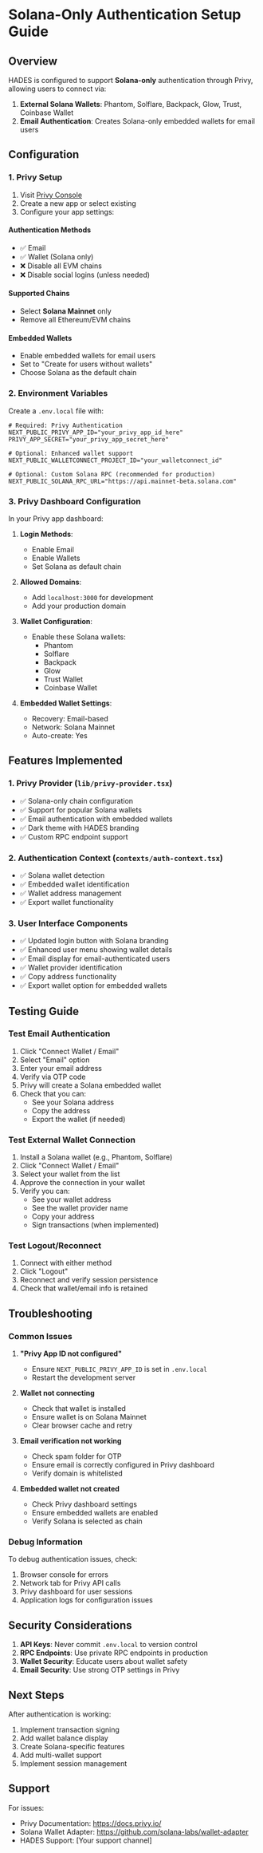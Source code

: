 # Solana-Only Authentication Setup Guide

## Overview
HADES is configured to support **Solana-only** authentication through Privy, allowing users to connect via:
1. **External Solana Wallets**: Phantom, Solflare, Backpack, Glow, Trust, Coinbase Wallet
2. **Email Authentication**: Creates Solana-only embedded wallets for email users

## Configuration

### 1. Privy Setup

1. Visit [Privy Console](https://console.privy.io/)
2. Create a new app or select existing
3. Configure your app settings:

#### Authentication Methods
- ✅ Email
- ✅ Wallet (Solana only)
- ❌ Disable all EVM chains
- ❌ Disable social logins (unless needed)

#### Supported Chains
- Select **Solana Mainnet** only
- Remove all Ethereum/EVM chains

#### Embedded Wallets
- Enable embedded wallets for email users
- Set to "Create for users without wallets"
- Choose Solana as the default chain

### 2. Environment Variables

Create a `.env.local` file with:

```env
# Required: Privy Authentication
NEXT_PUBLIC_PRIVY_APP_ID="your_privy_app_id_here"
PRIVY_APP_SECRET="your_privy_app_secret_here"

# Optional: Enhanced wallet support
NEXT_PUBLIC_WALLETCONNECT_PROJECT_ID="your_walletconnect_id"

# Optional: Custom Solana RPC (recommended for production)
NEXT_PUBLIC_SOLANA_RPC_URL="https://api.mainnet-beta.solana.com"
```

### 3. Privy Dashboard Configuration

In your Privy app dashboard:

1. **Login Methods**:
   - Enable Email
   - Enable Wallets
   - Set Solana as default chain

2. **Allowed Domains**:
   - Add `localhost:3000` for development
   - Add your production domain

3. **Wallet Configuration**:
   - Enable these Solana wallets:
     - Phantom
     - Solflare
     - Backpack
     - Glow
     - Trust Wallet
     - Coinbase Wallet

4. **Embedded Wallet Settings**:
   - Recovery: Email-based
   - Network: Solana Mainnet
   - Auto-create: Yes

## Features Implemented

### 1. Privy Provider (`lib/privy-provider.tsx`)
- ✅ Solana-only chain configuration
- ✅ Support for popular Solana wallets
- ✅ Email authentication with embedded wallets
- ✅ Dark theme with HADES branding
- ✅ Custom RPC endpoint support

### 2. Authentication Context (`contexts/auth-context.tsx`)
- ✅ Solana wallet detection
- ✅ Embedded wallet identification
- ✅ Wallet address management
- ✅ Export wallet functionality

### 3. User Interface Components
- ✅ Updated login button with Solana branding
- ✅ Enhanced user menu showing wallet details
- ✅ Email display for email-authenticated users
- ✅ Wallet provider identification
- ✅ Copy address functionality
- ✅ Export wallet option for embedded wallets

## Testing Guide

### Test Email Authentication

1. Click "Connect Wallet / Email"
2. Select "Email" option
3. Enter your email address
4. Verify via OTP code
5. Privy will create a Solana embedded wallet
6. Check that you can:
   - See your Solana address
   - Copy the address
   - Export the wallet (if needed)

### Test External Wallet Connection

1. Install a Solana wallet (e.g., Phantom, Solflare)
2. Click "Connect Wallet / Email"
3. Select your wallet from the list
4. Approve the connection in your wallet
5. Verify you can:
   - See your wallet address
   - See the wallet provider name
   - Copy your address
   - Sign transactions (when implemented)

### Test Logout/Reconnect

1. Connect with either method
2. Click "Logout"
3. Reconnect and verify session persistence
4. Check that wallet/email info is retained

## Troubleshooting

### Common Issues

1. **"Privy App ID not configured"**
   - Ensure `NEXT_PUBLIC_PRIVY_APP_ID` is set in `.env.local`
   - Restart the development server

2. **Wallet not connecting**
   - Check that wallet is installed
   - Ensure wallet is on Solana Mainnet
   - Clear browser cache and retry

3. **Email verification not working**
   - Check spam folder for OTP
   - Ensure email is correctly configured in Privy dashboard
   - Verify domain is whitelisted

4. **Embedded wallet not created**
   - Check Privy dashboard settings
   - Ensure embedded wallets are enabled
   - Verify Solana is selected as chain

### Debug Information

To debug authentication issues, check:
1. Browser console for errors
2. Network tab for Privy API calls
3. Privy dashboard for user sessions
4. Application logs for configuration issues

## Security Considerations

1. **API Keys**: Never commit `.env.local` to version control
2. **RPC Endpoints**: Use private RPC endpoints in production
3. **Wallet Security**: Educate users about wallet safety
4. **Email Security**: Use strong OTP settings in Privy

## Next Steps

After authentication is working:
1. Implement transaction signing
2. Add wallet balance display
3. Create Solana-specific features
4. Add multi-wallet support
5. Implement session management

## Support

For issues:
- Privy Documentation: https://docs.privy.io/
- Solana Wallet Adapter: https://github.com/solana-labs/wallet-adapter
- HADES Support: [Your support channel]
